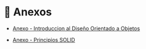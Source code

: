 # 📂 Anexos

* [Anexo - Introduccion al Diseño Orientado a Objetos](introduccion.md)

* [Anexo - Principios SOLID](solid.md)
